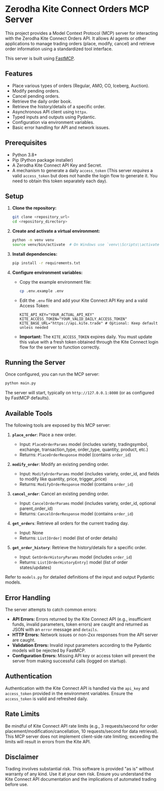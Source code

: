 # Zerodha Kite Connect Orders MCP Server

This project provides a Model Context Protocol (MCP) server for interacting with the Zerodha Kite Connect Orders API. It allows AI agents or other applications to manage trading orders (place, modify, cancel) and retrieve order information using a standardized tool interface.

This server is built using [FastMCP](https://github.com/your-repo/fastmcp). <!-- Replace with actual FastMCP link if available -->

## Features

*   Place various types of orders (Regular, AMO, CO, Iceberg, Auction).
*   Modify pending orders.
*   Cancel pending orders.
*   Retrieve the daily order book.
*   Retrieve the history/details of a specific order.
*   Asynchronous API client using `httpx`.
*   Typed inputs and outputs using Pydantic.
*   Configuration via environment variables.
*   Basic error handling for API and network issues.

## Prerequisites

*   Python 3.8+
*   Pip (Python package installer)
*   A Zerodha Kite Connect API Key and Secret.
*   A mechanism to generate a daily `access_token` (This server *requires* a valid `access_token` but does not handle the login flow to generate it. You need to obtain this token separately each day).

## Setup

1.  **Clone the repository:**
    ```bash
    git clone <repository_url>
    cd <repository_directory>
    ```

2.  **Create and activate a virtual environment:**
    ```bash
    python -m venv venv
    source venv/bin/activate  # On Windows use `venv\\Scripts\\activate`
    ```

3.  **Install dependencies:**
    ```bash
    pip install -r requirements.txt
    ```

4.  **Configure environment variables:**
    *   Copy the example environment file:
        ```bash
        cp .env.example .env
        ```
    *   Edit the `.env` file and add your Kite Connect API Key and a valid Access Token:
        ```dotenv
        KITE_API_KEY="YOUR_ACTUAL_API_KEY"
        KITE_ACCESS_TOKEN="YOUR_VALID_DAILY_ACCESS_TOKEN"
        KITE_BASE_URL="https://api.kite.trade" # Optional: Keep default unless needed
        ```
    *   **Important:** The `KITE_ACCESS_TOKEN` expires daily. You must update this value with a fresh token obtained through the Kite Connect login flow for the server to function correctly.

## Running the Server

Once configured, you can run the MCP server:

```bash
python main.py
```

The server will start, typically on `http://127.0.0.1:8000` (or as configured by FastMCP defaults).

## Available Tools

The following tools are exposed by this MCP server:

1.  **`place_order`**: Place a new order.
    *   Input: `PlaceOrderParams` model (includes variety, tradingsymbol, exchange, transaction_type, order_type, quantity, product, etc.)
    *   Returns: `PlaceOrderResponse` model (contains `order_id`)

2.  **`modify_order`**: Modify an existing pending order.
    *   Input: `ModifyOrderParams` model (includes variety, order_id, and fields to modify like quantity, price, trigger_price)
    *   Returns: `ModifyOrderResponse` model (contains `order_id`)

3.  **`cancel_order`**: Cancel an existing pending order.
    *   Input: `CancelOrderParams` model (includes variety, order_id, optional parent_order_id)
    *   Returns: `CancelOrderResponse` model (contains `order_id`)

4.  **`get_orders`**: Retrieve all orders for the current trading day.
    *   Input: None
    *   Returns: `List[Order]` model (list of order details)

5.  **`get_order_history`**: Retrieve the history/details for a specific order.
    *   Input: `GetOrderHistoryParams` model (includes `order_id`)
    *   Returns: `List[OrderHistoryEntry]` model (list of order states/updates)

Refer to `models.py` for detailed definitions of the input and output Pydantic models.

## Error Handling

The server attempts to catch common errors:

*   **API Errors:** Errors returned by the Kite Connect API (e.g., insufficient funds, invalid parameters, token errors) are caught and returned as JSON with an `error` message and `details`.
*   **HTTP Errors:** Network issues or non-2xx responses from the API server are caught.
*   **Validation Errors:** Invalid input parameters according to the Pydantic models will be rejected by FastMCP.
*   **Configuration Errors:** Missing API key or access token will prevent the server from making successful calls (logged on startup).

## Authentication

Authentication with the Kite Connect API is handled via the `api_key` and `access_token` provided in the environment variables. Ensure the `access_token` is valid and refreshed daily.

## Rate Limits

Be mindful of Kite Connect API rate limits (e.g., 3 requests/second for order placement/modification/cancellation, 10 requests/second for data retrieval). This MCP server does not implement client-side rate limiting; exceeding the limits will result in errors from the Kite API.

## Disclaimer

Trading involves substantial risk. This software is provided "as is" without warranty of any kind. Use it at your own risk. Ensure you understand the Kite Connect API documentation and the implications of automated trading before use.
